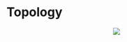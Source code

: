 # Topology

<p align="center">
  <img src="https://www.lucidchart.com/publicSegments/view/73a761f7-0ef4-44dd-b360-e919082493be/image.png">
</p>
